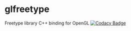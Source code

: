 # glfreetype
Freetype library C++ binding for OpenGL
[![Codacy Badge](https://api.codacy.com/project/badge/Grade/69234123e1f446cd90b3a05866da851e)](https://www.codacy.com/manual/xrombik/glfreetype?utm_source=github.com&amp;utm_medium=referral&amp;utm_content=xrombik/glfreetype&amp;utm_campaign=Badge_Grade)
